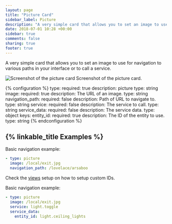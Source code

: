 ```yaml
---
layout: page
title: "Picture Card"
sidebar_label: Picture
description: "A very simple card that allows you to set an image to use for navigation to various paths in your interface or to call a service."
date: 2018-07-01 10:28 +00:00
sidebar: true
comments: false
sharing: true
footer: true
---
```


A very simple card that allows you to set an image to use for navigation to various paths in your interface or to call a service.

<p class='img'>
<img src='/images/lovelace/lovelace_picture.png' alt='Screenshot of the picture card'>
Screenshot of the picture card.
</p>

{% configuration %}
type:
  required: true
  description: picture
  type: string
image:
  required: true
  description: The URL of an image.
  type: string
navigation_path:
  required: false
  description: Path of URL to navigate to.
  type: string
service:
  required: false
  description: The service to call.
  type: string
service_data:
  required: false
  description: The service data.
  type: object
  keys:
    entity_id:
      required: true
      description: The ID of the entity to use.
      type: string
{% endconfiguration %}

## {% linkable_title Examples %}

Basic navigation example:

```yaml
- type: picture
  image: /local/exit.jpg
  navigation_path: /lovelace/arsaboo
```

Check the [views](/lovelace/views/) setup on how to setup custom IDs.

Basic navigation example:

```yaml
- type: picture
  image: /local/exit.jpg
  service: light.toggle
  service_data:
    entity_id: light.ceiling_lights
```
